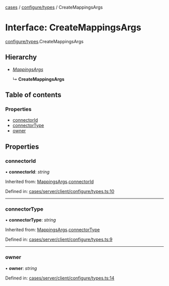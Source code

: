 [cases](../server_client_api.md) / [configure/types](../modules/configure_types.md) / CreateMappingsArgs

# Interface: CreateMappingsArgs

[configure/types](../modules/configure_types.md).CreateMappingsArgs

## Hierarchy

- [*MappingsArgs*](configure_types.mappingsargs.md)

  ↳ **CreateMappingsArgs**

## Table of contents

### Properties

- [connectorId](configure_types.createmappingsargs.md#connectorid)
- [connectorType](configure_types.createmappingsargs.md#connectortype)
- [owner](configure_types.createmappingsargs.md#owner)

## Properties

### connectorId

• **connectorId**: *string*

Inherited from: [MappingsArgs](configure_types.mappingsargs.md).[connectorId](configure_types.mappingsargs.md#connectorid)

Defined in: [cases/server/client/configure/types.ts:10](https://github.com/jonathan-buttner/kibana/blob/7a61a8b912c/x-pack/plugins/cases/server/client/configure/types.ts#L10)

___

### connectorType

• **connectorType**: *string*

Inherited from: [MappingsArgs](configure_types.mappingsargs.md).[connectorType](configure_types.mappingsargs.md#connectortype)

Defined in: [cases/server/client/configure/types.ts:9](https://github.com/jonathan-buttner/kibana/blob/7a61a8b912c/x-pack/plugins/cases/server/client/configure/types.ts#L9)

___

### owner

• **owner**: *string*

Defined in: [cases/server/client/configure/types.ts:14](https://github.com/jonathan-buttner/kibana/blob/7a61a8b912c/x-pack/plugins/cases/server/client/configure/types.ts#L14)
